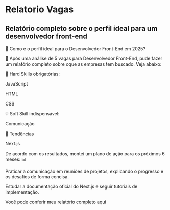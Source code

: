 # Relatorio Vagas
## Relatório completo sobre o perfil ideal para um desenvolvedor front-end

🤔  Como é o perfil ideal para o Desenvolvedor Front-End em 2025?



🔎 Após uma análise de 5 vagas para Desenvolvedor Front-End, pude fazer um relatório completo sobre oque as empresas tem buscado. Veja abaixo:



🧠 Hard Skills obrigatórias:

JavaScript

HTML

CSS



💡 Soft Skill indispensável:

Comunicação



🚀  Tendências

Next.js



De acordo com os resultados, montei um plano de ação para os próximos 6 meses: 📊 



Praticar a comunicação em reuniões de projetos, explicando o progresso e os desafios de forma concisa.

Estudar a documentação oficial do Next.js e seguir tutoriais de implementação. 



Você pode conferir meu relatório completo aqui
